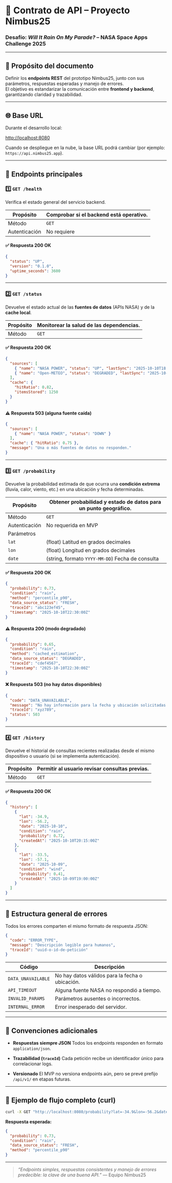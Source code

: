 # 🔌 Contrato de API – Proyecto Nimbus25  
### Desafío: *Will It Rain On My Parade?* – NASA Space Apps Challenge 2025

---

## 🎯 Propósito del documento

Definir los **endpoints REST** del prototipo Nimbus25, junto con sus parámetros, respuestas esperadas y manejo de errores.  
El objetivo es estandarizar la comunicación entre **frontend y backend**, garantizando claridad y trazabilidad.

---

## 🌐 Base URL

Durante el desarrollo local:

[http://localhost:8080](http://localhost:8080)

Cuando se despliegue en la nube, la base URL podrá cambiar (por ejemplo: `https://api.nimbus25.app`).

---

## 📍 Endpoints principales

### 1️⃣ `GET /health`

Verifica el estado general del servicio backend.

| Propósito | Comprobar si el backend está operativo. |
|------------|------------------------------------------|
| Método | `GET` |
| Autenticación | No requiere |

#### ✅ Respuesta 200 OK
```json
{
  "status": "UP",
  "version": "0.1.0",
  "uptime_seconds": 3600
}
````

---

### 2️⃣ `GET /status`

Devuelve el estado actual de las **fuentes de datos** (APIs NASA) y de la **cache local**.

| Propósito | Monitorear la salud de las dependencias. |
| --------- | ---------------------------------------- |
| Método    | `GET`                                    |

#### ✅ Respuesta 200 OK

```json
{
  "sources": [
    { "name": "NASA POWER", "status": "UP", "lastSync": "2025-10-10T18:00:00Z" },
    { "name": "Open-METEO", "status": "DEGRADED", "lastSync": "2025-10-10T17:45:00Z" }
  ],
  "cache": {
    "hitRatio": 0.82,
    "itemsStored": 1250
  }
}
```

#### ⚠️ Respuesta 503 (alguna fuente caída)

```json
{
  "sources": [
    { "name": "NASA POWER", "status": "DOWN" }
  ],
  "cache": { "hitRatio": 0.75 },
  "message": "Una o más fuentes de datos no responden."
}
```

---

### 3️⃣ `GET /probability`

Devuelve la probabilidad estimada de que ocurra una **condición extrema** (lluvia, calor, viento, etc.) en una ubicación y fecha determinadas.

| Propósito     | Obtener probabilidad y estado de datos para un punto geográfico. |
| ------------- | ---------------------------------------------------------------- |
| Método        | `GET`                                                            |
| Autenticación | No requerida en MVP                                              |
| Parámetros    |                                                                  |
| `lat`         | (float) Latitud en grados decimales                              |
| `lon`         | (float) Longitud en grados decimales                             |
| `date`        | (string, formato `YYYY-MM-DD`) Fecha de consulta                 |

#### ✅ Respuesta 200 OK

```json
{
  "probability": 0.73,
  "condition": "rain",
  "method": "percentile_p90",
  "data_source_status": "FRESH",
  "traceId": "abc123ef45",
  "timestamp": "2025-10-10T22:30:00Z"
}
```

#### ⚠️ Respuesta 200 (modo degradado)

```json
{
  "probability": 0.65,
  "condition": "rain",
  "method": "cached_estimation",
  "data_source_status": "DEGRADED",
  "traceId": "cdef4567",
  "timestamp": "2025-10-10T22:30:00Z"
}
```

#### ❌ Respuesta 503 (no hay datos disponibles)

```json
{
  "code": "DATA_UNAVAILABLE",
  "message": "No hay información para la fecha y ubicación solicitadas.",
  "traceId": "xyz789",
  "status": 503
}
```

---

### 4️⃣ `GET /history`

Devuelve el historial de consultas recientes realizadas desde el mismo dispositivo o usuario (si se implementa autenticación).

| Propósito | Permitir al usuario revisar consultas previas. |
| --------- | ---------------------------------------------- |
| Método    | `GET`                                          |

#### ✅ Respuesta 200 OK

```json
{
  "history": [
    {
      "lat": -34.9,
      "lon": -56.2,
      "date": "2025-10-10",
      "condition": "rain",
      "probability": 0.72,
      "createdAt": "2025-10-10T20:15:00Z"
    },
    {
      "lat": -33.5,
      "lon": -57.1,
      "date": "2025-10-09",
      "condition": "wind",
      "probability": 0.41,
      "createdAt": "2025-10-09T19:00:00Z"
    }
  ]
}
```

---

## 🧱 Estructura general de errores

Todos los errores comparten el mismo formato de respuesta JSON:

```json
{
  "code": "ERROR_TYPE",
  "message": "Descripción legible para humanos",
  "traceId": "uuid-o-id-de-petición"
}
```

| Código             | Descripción                                     |
| ------------------ | ----------------------------------------------- |
| `DATA_UNAVAILABLE` | No hay datos válidos para la fecha o ubicación. |
| `API_TIMEOUT`      | Alguna fuente NASA no respondió a tiempo.       |
| `INVALID_PARAMS`   | Parámetros ausentes o incorrectos.              |
| `INTERNAL_ERROR`   | Error inesperado del servidor.                  |

---

## 🧠 Convenciones adicionales

* **Respuestas siempre JSON**
  Todos los endpoints responden en formato `application/json`.

* **Trazabilidad (`traceId`)**
  Cada petición recibe un identificador único para correlacionar logs.

* **Versionado**
  El MVP no versiona endpoints aún, pero se prevé prefijo `/api/v1/` en etapas futuras.

---

## 🧩 Ejemplo de flujo completo (curl)

```bash
curl -X GET "http://localhost:8080/probability?lat=-34.9&lon=-56.2&date=2025-10-10&condition=rain"
```

**Respuesta esperada:**

```json
{
  "probability": 0.73,
  "condition": "rain",
  "data_source_status": "FRESH",
  "method": "percentile_p90"
}
```

---

> *“Endpoints simples, respuestas consistentes y manejo de errores predecible: la clave de una buena API.”*
> — Equipo Nimbus25
